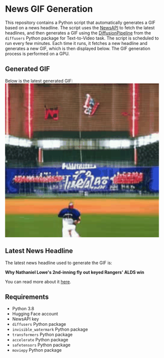 # News GIF Generation
This repository contains a Python script that automatically generates a GIF based on a news headline. The script uses the [NewsAPI](https://newsapi.org/) to fetch the latest headlines, and then generates a GIF using the [DiffusionPipeline](https://github.com/huggingface/diffusers) from the `diffusers` Python package for Text-to-Video task.
The script is scheduled to run every few minutes. Each time it runs, it fetches a new headline and generates a new GIF, which is then displayed below. The GIF generation process is performed on a GPU.

## Generated GIF
Below is the latest generated GIF:
![Generated GIF](output.gif?raw=true&v=1697134205)

## Latest News Headline
The latest news headline used to generate the GIF is:

**Why Nathaniel Lowe's 2nd-inning fly out keyed Rangers' ALDS win**

You can read more about it [here](https://www.dallasnews.com/sports/rangers/2023/10/11/the-most-important-at-bat-in-rangers-alds-clinching-win-was-a-fly-ball-out-heres-why/).

## Requirements
- Python 3.8
- Hugging Face account
- NewsAPI key
- `diffusers` Python package
- `invisible_watermark` Python package
- `transformers` Python package
- `accelerate` Python package
- `safetensors` Python package
- `moviepy` Python package
